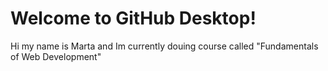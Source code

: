 # Welcome to GitHub Desktop!

Hi my name is Marta and Im currently douing course called "Fundamentals of Web Development"